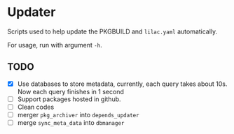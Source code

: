 # Updater

Scripts used to help update the PKGBUILD and `lilac.yaml` automatically.

For usage, run with argument `-h`.

## TODO

- [x] Use databases to store metadata, currently, each query takes about 10s. Now each query finishes in 1 second
- [ ] Support packages hosted in github.
- [ ] Clean codes
- [ ] merger `pkg_archiver` into `depends_updater`
- [ ] merge `sync_meta_data` into `dbmanager`

